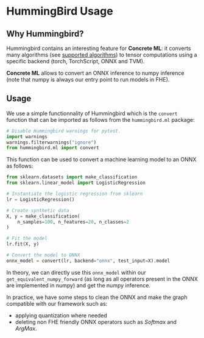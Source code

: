 # HummingBird Usage

## Why Hummingbird?

Hummingbird contains an interesting feature for **Concrete ML**: it converts many algorithms (see [supported algorithms](https://microsoft.github.io/hummingbird/api/hummingbird.ml.supported.html)) to tensor computations using a specific backend (torch, TorchScript, ONNX and TVM).

**Concrete ML** allows to convert an ONNX inference to numpy inference (note that numpy is always our entry point to run models in FHE).

## Usage

We use a simple functionnality of Hummingbird which is the `convert` function that can be imported as follows from the `hummingbird.ml` package:

```python
# Disable Hummingbird warnings for pytest.
import warnings
warnings.filterwarnings("ignore")
from hummingbird.ml import convert
```

This function can be used to convert a machine learning model to an ONNX as follows:

<!--pytest-codeblocks:cont-->

```python
from sklearn.datasets import make_classification
from sklearn.linear_model import LogisticRegression

# Instantiate the logistic regression from sklearn
lr = LogisticRegression()

# Create synthetic data
X, y = make_classification(
    n_samples=100, n_features=20, n_classes=2
)

# Fit the model
lr.fit(X, y)

# Convert the model to ONNX
onnx_model = convert(lr, backend="onnx", test_input=X).model
```

In theory, we can directly use this `onnx_model` within our `get_equivalent_numpy_forward` (as long as all operators present in the ONNX are implemented in numpy) and get the numpy inference.

In practice, we have some steps to clean the ONNX and make the graph compatible with our framework such as:

- applying quantization where needed
- deleting non FHE friendly ONNX operators such as *Softmax* and *ArgMax*.
